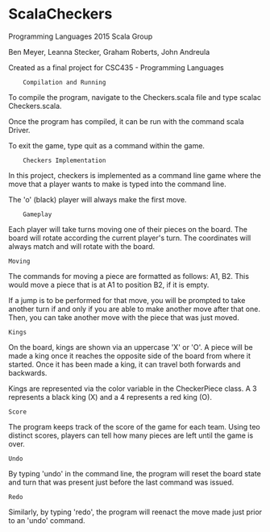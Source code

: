  # ScalaCheckers
Programming Languages 2015 Scala Group

Ben Meyer, Leanna Stecker, Graham Roberts, John Andreula

Created as a final project for CSC435 - Programming Languages

		Compilation and Running

To compile the program, navigate to the Checkers.scala file and type scalac Checkers.scala.

Once the program has compiled, it can be run with the command scala Driver.

To exit the game, type quit as a command within the game.

		Checkers Implementation

In this project, checkers is implemented as a command line game where the move that a player wants to make is typed into the command line.

The 'o' (black) player will always make the first move.

		Gameplay

Each player will take turns moving one of their pieces on the board. The board will rotate according the current player's turn. The coordinates will always match and will rotate with the board.

	Moving

The commands for moving a piece are formatted as follows: A1, B2. This would move a piece that is at A1 to position B2, if it is empty.

If a jump is to be performed for that move, you will be prompted to take another turn if and only if you are able to make another move after that one. Then, you can take another move with the piece that was just moved. 

	Kings

On the board, kings are shown via an uppercase 'X' or 'O'. A piece will be made a king once it reaches the opposite side of the board from where it started. Once it has been made a king, it can travel both forwards and backwards.

Kings are represented via the color variable in the CheckerPiece class. A 3 represents a black king (X) and a 4 represents a red king (O).

	Score
	
The program keeps track of the score of the game for each team. Using teo distinct scores, players can tell how many pieces are left until the game is over. 

	Undo
	
By typing 'undo' in the command line, the program will reset the board state and turn that was present just before the last command was issued. 

	Redo

Similarly, by typing 'redo', the program will reenact the move made just prior to an 'undo' command. 